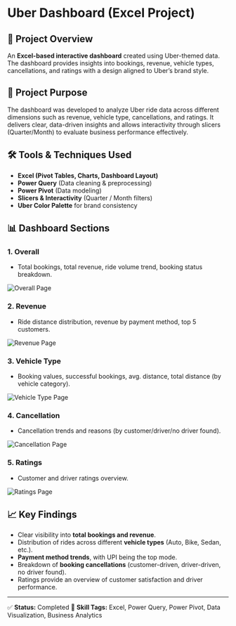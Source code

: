 # Uber Dashboard (Excel Project)

## 📌 Project Overview

An **Excel-based interactive dashboard** created using Uber-themed data. The dashboard provides insights into bookings, revenue, vehicle types, cancellations, and ratings with a design aligned to Uber’s brand style.

## 🎯 Project Purpose

The dashboard was developed to analyze Uber ride data across different dimensions such as revenue, vehicle type, cancellations, and ratings. It delivers clear, data-driven insights and allows interactivity through slicers (Quarter/Month) to evaluate business performance effectively.

## 🛠 Tools & Techniques Used

* **Excel (Pivot Tables, Charts, Dashboard Layout)**
* **Power Query** (Data cleaning & preprocessing)
* **Power Pivot** (Data modeling)
* **Slicers & Interactivity** (Quarter / Month filters)
* **Uber Color Palette** for brand consistency

## 📊 Dashboard Sections

### 1. Overall

* Total bookings, total revenue, ride volume trend, booking status breakdown.

![Overall Page](https://i.ibb.co/prrXmmYD/Screenshot-2025-10-03-190845.png)


### 2. Revenue

* Ride distance distribution, revenue by payment method, top 5 customers.

![Revenue Page](https://i.ibb.co/8DNHWmcS/Screenshot-2025-10-03-190902.png)

### 3. Vehicle Type

* Booking values, successful bookings, avg. distance, total distance (by vehicle category).

![Vehicle Type Page](https://i.ibb.co/fVQvKNj7/Screenshot-2025-10-03-190930.png)

### 4. Cancellation

* Cancellation trends and reasons (by customer/driver/no driver found).

![Cancellation Page](https://i.ibb.co/DfmYYc5g/Screenshot-2025-10-03-190956.png)

### 5. Ratings

* Customer and driver ratings overview.

![Ratings Page](https://i.ibb.co/twjPKQ0N/Screenshot-2025-10-03-191007.png)

## 📈 Key Findings

* Clear visibility into **total bookings and revenue**.
* Distribution of rides across different **vehicle types** (Auto, Bike, Sedan, etc.).
* **Payment method trends**, with UPI being the top mode.
* Breakdown of **booking cancellations** (customer-driven, driver-driven, no driver found).
* Ratings provide an overview of customer satisfaction and driver performance.

---

✅ **Status:** Completed
📌 **Skill Tags:** Excel, Power Query, Power Pivot, Data Visualization, Business Analytics

